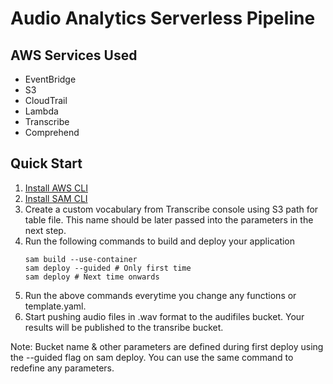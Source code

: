 # Audio Analytics Serverless Pipeline

## AWS Services Used
* EventBridge
* S3
* CloudTrail
* Lambda
* Transcribe
* Comprehend

## Quick Start
1. [Install AWS CLI](https://docs.aws.amazon.com/cli/latest/userguide/install-cliv2.html)
2. [Install SAM CLI](https://docs.aws.amazon.com/serverless-application-model/latest/developerguide/serverless-sam-cli-install.html)
3. Create a custom vocabulary from Transcribe console using S3 path for table file. This name should be later passed into the parameters in the next step.
4. Run the following commands to build and deploy your application
    ```
    sam build --use-container
    sam deploy --guided # Only first time
    sam deploy # Next time onwards
    ```
5. Run the above commands everytime you change any functions or template.yaml.
6. Start pushing audio files in .wav format to the audifiles bucket. Your results will be published to the transribe bucket.

Note: Bucket name & other parameters are defined during first deploy using the --guided flag on sam deploy. You can use the same command to redefine any parameters.

